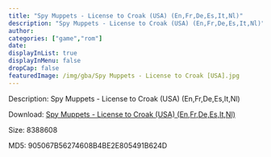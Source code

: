 ```yaml
---
title: "Spy Muppets - License to Croak (USA) (En,Fr,De,Es,It,Nl)"
description: "Spy Muppets - License to Croak (USA) (En,Fr,De,Es,It,Nl)"
author: 
categories: ["game","rom"]
date: 
displayInList: true
displayInMenu: false
dropCap: false
featuredImage: /img/gba/Spy Muppets - License to Croak [USA].jpg
---
```


Description: Spy Muppets - License to Croak (USA) (En,Fr,De,Es,It,Nl)

Download: <a style="text-decoration:underline;" href="https://mega.nz/#!uHIWiIDZ!gbqmEHVQai4LjZ0I-Tp6xpVDcSB5sdAvWFLAWpyWKTU" target = "_blank" rel = "nofollow" > Spy Muppets - License to Croak (USA) (En,Fr,De,Es,It,Nl)</a>

Size: 8388608

MD5: 905067B56274608B4BE2E805491B624D

